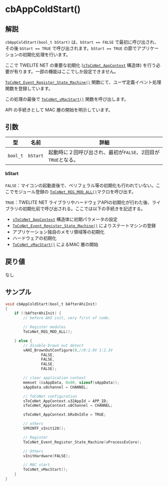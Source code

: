 # cbAppColdStart()

## 解説

`cbAppColdStart(bool_t bStart)` は、`bStart == FALSE` で最初に呼び出され、その後 `bStart == TRUE` で呼び出されます。`bStart == TRUE` の節でアプリケーションの初期化処理を行います。

ここで TWELITE NET の重要な初期化 ([`sToCoNet_AppContext`](../gou-zao-ti/stoconet_appcontext.md) 構造体) を行う必要が有ります。一部の機能はここでしか設定できません。

[`ToCoNet_Event_Register_State_Machine()`](../yzaibento/toconet_event-api/toconet_event_register_state_machine.md) 関数にて、ユーザ定義イベント処理関数を登録しています。

この処理の最後で [`ToCoNet_vMacStart()`](../twelite-net-guan-shu/toconet_vmacstart.md) 関数を呼び出します。

API の手続きとして MAC 層の開始を明示しています。

## 引数

| 型        | 名前       | 詳細                                    |
| -------- | -------- | ------------------------------------- |
| `bool_t` | `bStart` | 起動時に２回呼び出され、最初が`FALSE`、2回目が`TRUE`となる。 |

#### bStart

`FALSE`：マイコンの起動直後で、ペリフェラル等の初期化も行われていない。ここでモジュール登録の [`ToCoNet_REG_MOD_ALL()`](../twelite-net-makuro/toconet_reg_mod_all.md)マクロを呼び出す。

`TRUE`：TWELITE NET ライブラリやハードウェアAPIの初期化が行わた後、ライブラリの初期化前で呼び出される。ここでは以下の手続きを記述する。

* [`sToCoNet_AppContext`](../gou-zao-ti/stoconet_appcontext.md) 構造体に初期パラメータの設定
* [`ToCoNet_Event_Register_State_Machine()`](../yzaibento/toconet_event-api/toconet_event_register_state_machine.md) によりステートマシンの登録
* アプリケーション独自のメモリ領域等の初期化
* ハードウェアの初期化
* [`ToCoNet_vMacStart()`](../twelite-net-guan-shu/toconet_vmacstart.md) によるMAC 層の開始

## 戻り値

なし

## サンプル

```c
void cbAppColdStart(bool_t bAfterAhiInit)
{
	if (!bAfterAhiInit) {
		// before AHI init, very first of code.

		// Register modules
		ToCoNet_REG_MOD_ALL();

	} else {
		// disable brown out detect
		vAHI_BrownOutConfigure(0,//0:2.0V 1:2.3V
				FALSE,
				FALSE,
				FALSE,
				FALSE);

		// clear application context
		memset (&sAppData, 0x00, sizeof(sAppData));
		sAppData.u8channel = CHANNEL;

		// ToCoNet configuration
		sToCoNet_AppContext.u32AppId = APP_ID;
		sToCoNet_AppContext.u8Channel = CHANNEL;

		sToCoNet_AppContext.bRxOnIdle = TRUE;

		// others
		SPRINTF_vInit128();

		// Register
		ToCoNet_Event_Register_State_Machine(vProcessEvCore);

		// Others
		vInitHardware(FALSE);

		// MAC start
		ToCoNet_vMacStart();
	}
}
```


